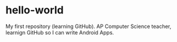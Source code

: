 # hello-world
My first repository (learning GitHub).
AP Computer Science teacher, 
  learnign GitHub so I can write Android Apps.
